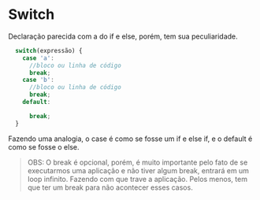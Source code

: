 # Switch

Declaração parecida com a do if e else, porém, tem sua peculiaridade.

```js
  switch(expressão) {
    case 'a':
      //bloco ou linha de código
      break;
    case 'b':
      //bloco ou linha de código
      break;
    default:

      break;
  }
```

Fazendo uma analogia, o case é como se fosse um if e else if, e o default é como se fosse o else.

> OBS: O break é opcional, porém, é muito importante pelo fato de se executarmos uma aplicação e não tiver algum break, entrará em um loop infinito. Fazendo com que trave a aplicação. Pelos menos, tem que ter um break para não acontecer esses casos.
